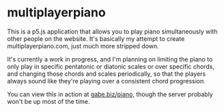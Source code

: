 # multiplayerpiano

This is a p5.js application that allows you to play piano simultaneously with other people on the website. It's basically my attempt to create multiplayerpiano.com, just much more stripped down.

It's currently a work in progress, and I'm planning on limiting the piano to only play in specific pentatonic or diatonic scales or over specific chords, and changing those chords and scales periodically, so that the players always sound like they're playing over a consistent chord progression.

You can view this in action at [gabe.biz/piano](gabe.biz/piano), though the server probably won't be up most of the time.
